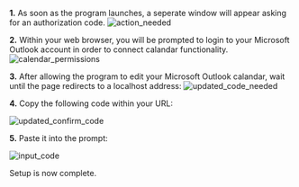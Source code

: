 <b>1.</b> As soon as the program launches, a seperate window will appear asking for an authorization code.
![action_needed](https://github.com/user-attachments/assets/179aa43c-98ef-4abf-a36e-13f3d3b24f97)

<b>2.</b> Within your web browser, you will be prompted to login to your Microsoft Outlook account in order to connect calandar functionality.
![calendar_permissions](https://github.com/user-attachments/assets/30e00668-d844-4e91-b89a-12bd9e01c765)

<b>3.</b> After allowing the program to edit your Microsoft Outlook calandar, wait until the page redirects to a localhost address:
![updated_code_needed](https://github.com/user-attachments/assets/7dff732c-8b8c-4345-8ede-37aaff9faf37)

<b>4.</b> Copy the following code within your URL:

![updated_confirm_code](https://github.com/user-attachments/assets/b57f67fb-8ceb-4ff5-ad8d-f790a27a5a68)

<b>5.</b> Paste it into the prompt:

![input_code](https://github.com/user-attachments/assets/030fa00d-67c8-47de-af29-6158d5d1153a)


Setup is now complete.
